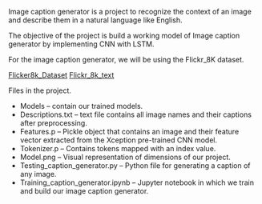 Image caption generator is a project to recognize the context of an image and describe them in a natural language like English.

The objective of the project is build a working model of Image caption generator by implementing CNN with LSTM.

For the image caption generator, we will be using the Flickr_8K dataset. 

[Flicker8k_Dataset](https://github.com/jbrownlee/Datasets/releases/download/Flickr8k/Flickr8k_Dataset.zip)
[Flickr_8k_text](https://github.com/jbrownlee/Datasets/releases/download/Flickr8k/Flickr8k_text.zip)

Files in the project.

* Models – contain our trained models.
* Descriptions.txt – text file contains all image names and their captions after preprocessing.
* Features.p – Pickle object that contains an image and their feature vector extracted from the Xception pre-trained CNN model.
* Tokenizer.p – Contains tokens mapped with an index value.
* Model.png – Visual representation of dimensions of our project.
* Testing_caption_generator.py – Python file for generating a caption of any image.
* Training_caption_generator.ipynb – Jupyter notebook in which we train and build our image caption generator.